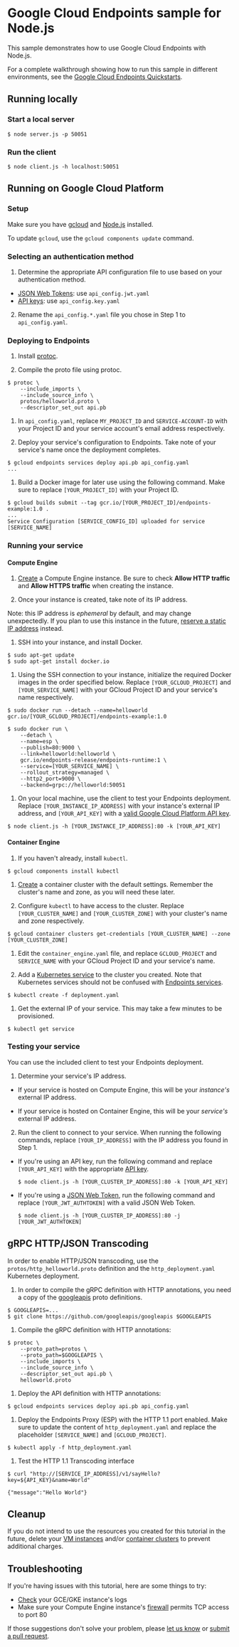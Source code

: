 # Google Cloud Endpoints sample for Node.js

This sample demonstrates how to use Google Cloud Endpoints with Node.js.

For a complete walkthrough showing how to run this sample in different
environments, see the [Google Cloud Endpoints Quickstarts][docs_quickstart].

## Running locally

### Start a local server
```
$ node server.js -p 50051
```

### Run the client
```
$ node client.js -h localhost:50051
```

## Running on Google Cloud Platform
### Setup
Make sure you have [gcloud][gcloud] and [Node.js][nodejs] installed.

To update `gcloud`, use the `gcloud components update` command.

### Selecting an authentication method
1. Determine the appropriate API configuration file to use based on your authentication method.
- [JSON Web Tokens][jwt_io]: use `api_config.jwt.yaml`
- [API keys][gcp_api_key]: use `api_config.key.yaml`

2. Rename the `api_config.*.yaml` file you chose in Step 1 to `api_config.yaml`.

### Deploying to Endpoints
1. Install [protoc][protoc].

1. Compile the proto file using protoc.
```
$ protoc \
    --include_imports \
    --include_source_info \
    protos/helloworld.proto \
    --descriptor_set_out api.pb
```

1. In `api_config.yaml`, replace `MY_PROJECT_ID` and `SERVICE-ACCOUNT-ID` with your Project ID and your service account's email address respectively.

1. Deploy your service's configuration to Endpoints. Take note of your service's name once the deployment completes.
```
$ gcloud endpoints services deploy api.pb api_config.yaml
...

```

1. Build a Docker image for later use using the following command. Make sure to replace `[YOUR_PROJECT_ID]` with your Project ID.
```
$ gcloud builds submit --tag gcr.io/[YOUR_PROJECT_ID]/endpoints-example:1.0 .
...
Service Configuration [SERVICE_CONFIG_ID] uploaded for service [SERVICE_NAME]
```

### Running your service
#### Compute Engine
1. [Create][console_gce_create] a Compute Engine instance. Be sure to check **Allow HTTP traffic** and **Allow HTTPS traffic** when creating the instance.

1. Once your instance is created, take note of its IP address.

Note: this IP address is _ephemeral_ by default, and may change unexpectedly. If you plan to use this instance in the future, [reserve a static IP address][docs_gce_static_ip] instead.

1. SSH into your instance, and install Docker.
```
$ sudo apt-get update
$ sudo apt-get install docker.io
```

1. Using the SSH connection to your instance, initialize the required Docker images in the order specified below. Replace `[YOUR_GCLOUD_PROJECT]` and `[YOUR_SERVICE_NAME]` with your GCloud Project ID and your service's name respectively.
```
$ sudo docker run --detach --name=helloworld gcr.io/[YOUR_GCLOUD_PROJECT]/endpoints-example:1.0
```

```
$ sudo docker run \
    --detach \
    --name=esp \
    --publish=80:9000 \
    --link=helloworld:helloworld \
    gcr.io/endpoints-release/endpoints-runtime:1 \
    --service=[YOUR_SERVICE_NAME] \
    --rollout_strategy=managed \
    --http2_port=9000 \
    --backend=grpc://helloworld:50051
```

1. On your local machine, use the client to test your Endpoints deployment. Replace `[YOUR_INSTANCE_IP_ADDRESS]` with your instance's external IP address, and `[YOUR_API_KEY]` with a [valid Google Cloud Platform API key][gcp_api_key].
```
$ node client.js -h [YOUR_INSTANCE_IP_ADDRESS]:80 -k [YOUR_API_KEY]
```

#### Container Engine
1. If you haven't already, install `kubectl`.
```
$ gcloud components install kubectl
```

1. [Create][console_gke_create] a container cluster with the default settings. Remember the cluster's name and zone, as you will need these later.


1. Configure `kubectl` to have access to the cluster. Replace `[YOUR_CLUSTER_NAME]` and `[YOUR_CLUSTER_ZONE]` with your cluster's name and zone respectively.
```
$ gcloud container clusters get-credentials [YOUR_CLUSTER_NAME] --zone [YOUR_CLUSTER_ZONE]
```

1. Edit the `container_engine.yaml` file, and replace `GCLOUD_PROJECT` and `SERVICE_NAME` with your GCloud Project ID and your service's name.

1. Add a [Kubernetes service][docs_k8s_services] to the cluster you created. Note that Kubernetes services should not be confused with [Endpoints services][docs_endpoints_services].
```
$ kubectl create -f deployment.yaml
```

1. Get the external IP of your service. This may take a few minutes to be provisioned.
```
$ kubectl get service
```

### Testing your service
You can use the included client to test your Endpoints deployment.

1. Determine your service's IP address.

* If your service is hosted on Compute Engine, this will be your _instance's_ external IP address.

* If your service is hosted on Container Engine, this will be your _service's_ external IP address.

2. Run the client to connect to your service. When running the following commands, replace `[YOUR_IP_ADDRESS]` with the IP address you found in Step 1.

  * If you're using an API key, run the following command and replace `[YOUR_API_KEY]` with the appropriate [API key][gcp_api_key].
    ```
    $ node client.js -h [YOUR_CLUSTER_IP_ADDRESS]:80 -k [YOUR_API_KEY]
    ```

  * If you're using a [JSON Web Token][jwt_io], run the following command and replace `[YOUR_JWT_AUTHTOKEN]` with a valid JSON Web Token.
    ```
    $ node client.js -h [YOUR_CLUSTER_IP_ADDRESS]:80 -j [YOUR_JWT_AUTHTOKEN]
    ```

## gRPC HTTP/JSON Transcoding

In order to enable HTTP/JSON transcoding, use the `protos/http_helloworld.proto` definition and the `http_deployment.yaml` Kubernetes deployment.

1. In order to compile the gRPC definition with HTTP annotations, you need a copy of the [googleapis][googleapis] proto definitions.

```
$ GOOGLEAPIS=...
$ git clone https://github.com/googleapis/googleapis $GOOGLEAPIS
```

1. Compile the gRPC definition with HTTP annotations:

```
$ protoc \
    --proto_path=protos \
    --proto_path=$GOOGLEAPIS \
    --include_imports \
    --include_source_info \
    --descriptor_set_out api.pb \
    helloworld.proto
```

1. Deploy the API definition with HTTP annotations:

```
$ gcloud endpoints services deploy api.pb api_config.yaml

```

1. Deploy the Endpoints Proxy (ESP) with the HTTP 1.1 port enabled.
Make sure to update the content of `http_deployment.yaml` and replace the placeholder `[SERVICE_NAME]` and `[GCLOUD_PROJECT]`.
```
$ kubectl apply -f http_deployment.yaml
```

1. Test the HTTP 1.1 Transcoding interface

```
$ curl "http://[SERVICE_IP_ADDRESS]/v1/sayHello?key=${API_KEY}&name=World"

{"message":"Hello World"}
```


## Cleanup
If you do not intend to use the resources you created for this tutorial in the future, delete your [VM instances][console_gce_instances] and/or [container clusters][console_gke_instances] to prevent additional charges.

## Troubleshooting
If you're having issues with this tutorial, here are some things to try:
- [Check][console_logs] your GCE/GKE instance's logs
- Make sure your Compute Engine instance's [firewall](https://console.cloud.google.com/networking/firewalls/list) permits TCP access to port 80

If those suggestions don't solve your problem, please [let us know][github_issues] or [submit a pull request][github_pulls].

[nodejs]: https://nodejs.org/
[gcloud]: https://cloud.google.com/sdk/gcloud/
[jwt_io]: https://jwt.io
[protoc]: https://github.com/google/protobuf/#protocol-compiler-installation
[gcp_api_key]: https://support.google.com/cloud/answer/6158862?hl=en
[github_issues]: https://github.com/GoogleCloudPlatform/nodejs-docs-samples/issues
[github_pulls]: https://github.com/GoogleCloudPlatform/nodejs-docs-samples/pulls
[googleapis]: https://github.com/googleapis/googleapis
[console_gce_instances]: https://console.cloud.google.com/compute/instances
[console_gce_create]: https://console.cloud.google.com/compute/instancesAdd
[console_gke_instances]: https://console.cloud.google.com/kubernetes/list
[console_gke_create]: https://console.cloud.google.com/kubernetes/add
[console_logs]: https://console.cloud.google.com/logs/viewer
[docs_k8s_services]: https://kubernetes.io/docs/user-guide/services/
[docs_endpoints_services]: https://cloud.google.com/endpoints/docs/grpc
[docs_gce_static_ip]: https://cloud.google.com/compute/docs/configure-ip-addresses#reserve_new_static
[docs_quickstart]: https://cloud.google.com/endpoints/docs/quickstarts
